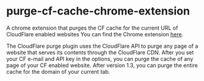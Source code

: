 # purge-cf-cache-chrome-extension
A chrome extension that purges the CF cache for the current URL of CloudFlare enabled websites
You can find the Chrome extension [here](https://chrome.google.com/webstore/detail/cloudflare-purge-plugin/nbpecchpcfacahhekolpaofpmogkmmok).

The CloudFlare purge plugin uses the CloudFlare API to purge any page of a website that serves its contents through the CloudFlare CDN. After you set your CF e-mail and API key in the options, you can purge the cache of any page of your CF enabled website. After version 1.3, you can purge the entire cache for the domain of your current tab.
